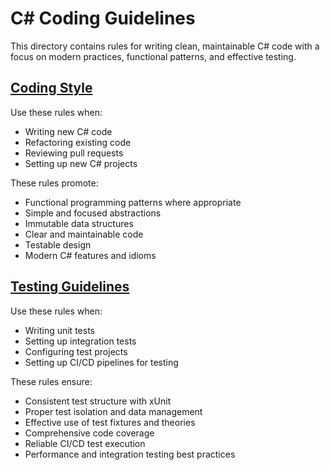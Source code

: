 # C# Coding Guidelines

This directory contains rules for writing clean, maintainable C# code with a focus on modern practices, functional patterns, and effective testing.

## [Coding Style](coding-style.mdc)

Use these rules when:
- Writing new C# code
- Refactoring existing code
- Reviewing pull requests
- Setting up new C# projects

These rules promote:
- Functional programming patterns where appropriate
- Simple and focused abstractions
- Immutable data structures
- Clear and maintainable code
- Testable design
- Modern C# features and idioms

## [Testing Guidelines](testing.mdc)

Use these rules when:
- Writing unit tests
- Setting up integration tests
- Configuring test projects
- Setting up CI/CD pipelines for testing

These rules ensure:
- Consistent test structure with xUnit
- Proper test isolation and data management
- Effective use of test fixtures and theories
- Comprehensive code coverage
- Reliable CI/CD test execution
- Performance and integration testing best practices 